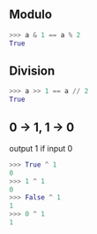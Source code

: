 ## Modulo

```python
>>> a & 1 == a % 2
True
```

## Division

```python
>>> a >> 1 == a // 2
True
```

## 0 -> 1, 1 -> 0

output 1 if input 0

```python
>>> True ^ 1
0
>>> 1 ^ 1
0
>>> False ^ 1
1
>>> 0 ^ 1
1
```
